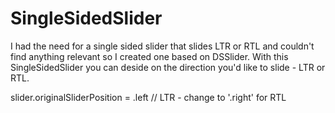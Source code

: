 # SingleSidedSlider
I had the need for a single sided slider that slides LTR or RTL and couldn't find anything relevant so I created one based on DSSlider.
With this SingleSidedSlider you can deside on the direction you'd like to slide - LTR or RTL.

slider.originalSliderPosition = .left // LTR - change to '.right' for RTL
